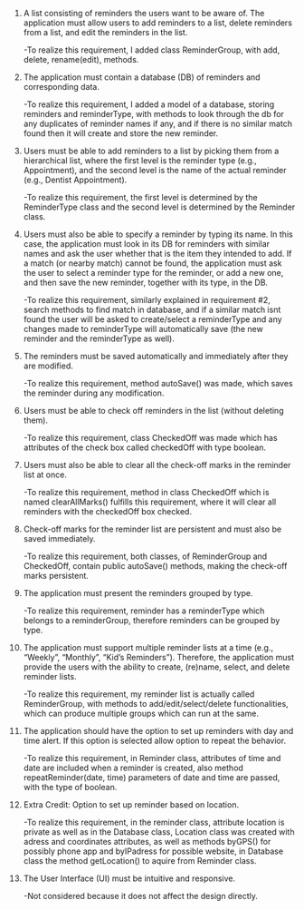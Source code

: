 1. A list consisting of reminders the users want to be aware of. The application must allow
users to add reminders to a list, delete reminders from a list, and edit the reminders in
the list.

	-To realize this requirement, I added class ReminderGroup, with add, delete, rename(edit), methods.

2. The application must contain a database (DB) of reminders and corresponding data.

	-To realize this requirement, I added a model of a database, storing reminders and reminderType, with methods to look through the db for any duplicates of reminder names if any, and if there is no similar match found then it will create and store the new reminder.

3. Users must be able to add reminders to a list by picking them from a hierarchical list,
where the first level is the reminder type (e.g., Appointment), and the second level is the
name of the actual reminder (e.g., Dentist Appointment).

	-To realize this requirement, the first level is determined by the ReminderType class and the second level is determined by the Reminder class.

4. Users must also be able to specify a reminder by typing its name. In this case, the
application must look in its DB for reminders with similar names and ask the user
whether that is the item they intended to add. If a match (or nearby match) cannot be
found, the application must ask the user to select a reminder type for the reminder, or
add a new one, and then save the new reminder, together with its type, in the DB.

	-To realize this requirement, similarly explained in requirement #2, search methods to find match in database, and if a similar match isnt found the user will be asked to create/select a reminderType and any changes made to reminderType will automatically save (the new reminder and the reminderType as well).

5. The reminders must be saved automatically and immediately after they are modified.

	-To realize this requirement, method autoSave() was made, which saves the reminder during any modification.

6. Users must be able to check off reminders in the list (without deleting them).

	-To realize this requirement, class CheckedOff was made which has attributes of the check box called checkedOff with type boolean.

7. Users must also be able to clear all the check-off marks in the reminder list at once.

	-To realize this requirement, method in class CheckedOff which is named clearAllMarks() fulfills this requirement, where it will clear all reminders with the checkedOff box checked.

8. Check-off marks for the reminder list are persistent and must also be saved immediately.

	-To realize this requirement, both classes, of ReminderGroup and CheckedOff, contain public autoSave() methods, making the check-off marks persistent.

9. The application must present the reminders grouped by type.

	-To realize this requirement, reminder has a reminderType which belongs to a reminderGroup, therefore reminders can be grouped by type.

10. The application must support multiple reminder lists at a time (e.g., “Weekly”, “Monthly”,
“Kid’s Reminders”). Therefore, the application must provide the users with the ability to
create, (re)name, select, and delete reminder lists.

	-To realize this requirement, my reminder list is actually called ReminderGroup, with methods to add/edit/select/delete functionalities, which can produce multiple groups which can run at the same.

11. The application should have the option to set up reminders with day and time alert. If this
option is selected allow option to repeat the behavior.

	-To realize this requirement, in Reminder class, attributes of time and date are included when a reminder is created, also method repeatReminder(date, time) parameters of date and time are passed, with the type of boolean.

12. Extra Credit: Option to set up reminder based on location.

	-To realize this requirement, in the reminder class, attribute location is private as well as in the Database class, Location class was created with adress and coordinates attributes, as well as methods byGPS() for possibly phone app and byIPadress for possible website, in Database class the method getLocation() to aquire from Reminder class.

13. The User Interface (UI) must be intuitive and responsive.

	-Not considered because it does not affect the design directly.

